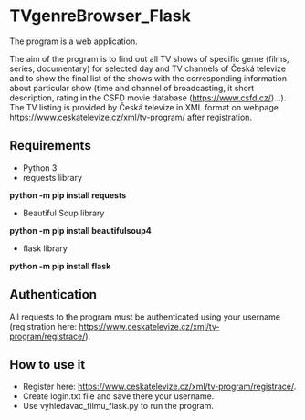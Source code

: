 # TVgenreBrowser_Flask

The program is a web application.

The aim of the program is to find out all TV shows of specific genre (films, series, documentary) for selected day and 
TV channels of Česká televize and to show the final list of the shows with the corresponding information about particular show
(time and channel of broadcasting, it short description, rating in the CSFD movie database (https://www.csfd.cz/)...).
The TV listing is provided by Česká televize in XML format on webpage https://www.ceskatelevize.cz/xml/tv-program/
after registration.

## Requirements
* Python 3
* requests library

**python -m pip install requests**
* Beautiful Soup library

**python -m pip install beautifulsoup4**

* flask library

**python -m pip install flask**

## Authentication
All requests to the program must be authenticated using your username (registration here:
https://www.ceskatelevize.cz/xml/tv-program/registrace/).

## How to use it
* Register here: https://www.ceskatelevize.cz/xml/tv-program/registrace/.
* Create login.txt file and save there your username.
* Use vyhledavac_filmu_flask.py to run the program.
